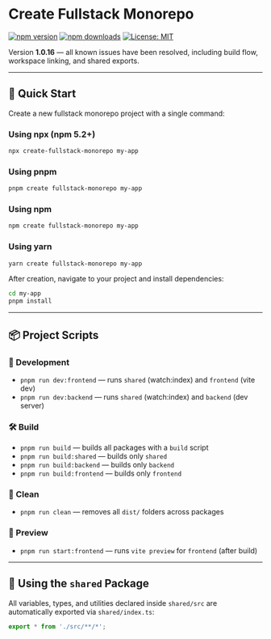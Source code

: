# Create Fullstack Monorepo

[![npm version](https://img.shields.io/npm/v/create-fullstack-monorepo.svg)](https://www.npmjs.com/package/create-fullstack-monorepo)
[![npm downloads](https://img.shields.io/npm/dm/create-fullstack-monorepo.svg)](https://www.npmjs.com/package/create-fullstack-monorepo)
[![License: MIT](https://img.shields.io/badge/License-MIT-yellow.svg)](https://opensource.org/licenses/MIT)

Version **1.0.16** — all known issues have been resolved, including build flow, workspace linking, and shared exports.

---

## 🚀 Quick Start

Create a new fullstack monorepo project with a single command:

### Using npx (npm 5.2+)
```bash
npx create-fullstack-monorepo my-app
```

### Using pnpm
```bash
pnpm create fullstack-monorepo my-app
```

### Using npm
```bash
npm create fullstack-monorepo my-app
```

### Using yarn
```bash
yarn create fullstack-monorepo my-app
```

After creation, navigate to your project and install dependencies:
```bash
cd my-app
pnpm install
```

---

## 📦 Project Scripts

### 🚀 Development

- `pnpm run dev:frontend` — runs `shared` (watch:index) and `frontend` (vite dev)
- `pnpm run dev:backend` — runs `shared` (watch:index) and `backend` (dev server)

### 🛠️ Build

- `pnpm run build` — builds all packages with a `build` script
- `pnpm run build:shared` — builds only `shared`
- `pnpm run build:backend` — builds only `backend`
- `pnpm run build:frontend` — builds only `frontend`

### 🧹 Clean

- `pnpm run clean` — removes all `dist/` folders across packages

### 👀 Preview

- `pnpm run start:frontend` — runs `vite preview` for `frontend` (after build)

---

## 📂 Using the `shared` Package

All variables, types, and utilities declared inside `shared/src` are automatically exported via `shared/index.ts`:
```ts
export * from './src/**/*';
```